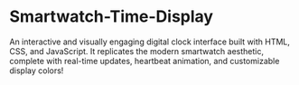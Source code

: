 # Smartwatch-Time-Display
An interactive and visually engaging digital clock interface built with HTML, CSS, and JavaScript. It replicates the modern smartwatch aesthetic, complete with real-time updates, heartbeat animation, and customizable display colors!
